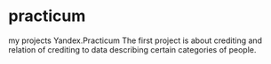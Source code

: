 # practicum
 my projects Yandex.Practicum
The first project is about crediting and relation of crediting to data describing certain categories of people.
